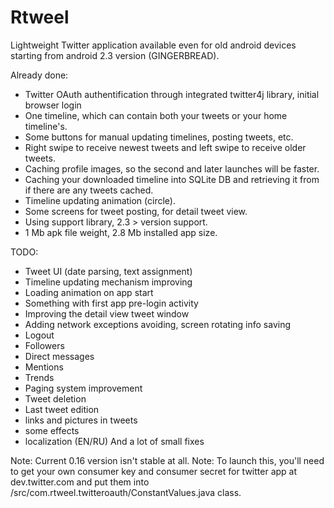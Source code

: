 Rtweel
======
Lightweight Twitter application available even for old android devices starting from android 2.3 version (GINGERBREAD). 

Already done:
- Twitter OAuth authentification through integrated twitter4j library, initial browser login
- One timeline, which can contain both your tweets or your home timeline's. 
- Some buttons for manual updating timelines, posting tweets, etc.
- Right swipe to receive newest tweets and left swipe to receive older tweets.
- Caching profile images, so the second and later launches will be faster.
- Caching your downloaded timeline into SQLite DB and retrieving it from if there are any tweets cached.
- Timeline updating animation (circle).
- Some screens for tweet posting, for detail tweet view.
- Using support library, 2.3 > version support.
- 1 Mb apk file weight, 2.8 Mb installed app size.

TODO:
- Tweet UI (date parsing, text assignment)
- Timeline updating mechanism improving
- Loading animation on app start
- Something with first app pre-login activity
- Improving the detail view tweet window
- Adding network exceptions avoiding, screen rotating info saving
- Logout
- Followers
- Direct messages
- Mentions
- Trends
- Paging system improvement
- Tweet deletion
- Last tweet edition
- links and pictures in tweets
- some effects
- localization (EN/RU)
And a lot of small fixes

Note: Current 0.16 version isn't stable at all. 
Note: To launch this, you'll need to get your own consumer key and consumer secret for twitter app at dev.twitter.com and put them into /src/com.rtweel.twitteroauth/ConstantValues.java class.

